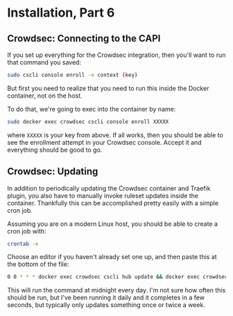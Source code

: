 # Installation, Part 6

## Crowdsec: Connecting to the CAPI
If you set up everything for the Crowdsec integration, then you'll want to run that command you saved:
```bash
sudo cscli console enroll -e context (key)
```
But first you need to realize that you need to run this inside the Docker container, not on the host.

To do that, we're going to exec into the container by name:
```bash
sudo docker exec crowdsec cscli console enroll XXXXX
```
where `XXXXX` is your key from above. If all works, then you should be able to see the enrollment attempt in your Crowdsec console. Accept it and everything should be good to go.


## Crowdsec: Updating
In addition to periodically updating the Crowdsec container and Traefik plugin, you also have to manually invoke ruleset updates inside the container. Thankfully this can be accomplished pretty easily with a simple cron job.

Assuming you are on a modern Linux host, you should be able to create a cron job with:
```bash
crontab -e
```
Choose an editor if you haven't already set one up, and then paste this at the bottom of the file:
```bash
0 0 * * * docker exec crowdsec cscli hub update && docker exec crowdsec cscli hub upgrade
```
This will run the command at midnight every day. I'm not sure how often this should be run, but I've been running it daily and it completes in a few seconds, but typically only updates something once or twice a week.

